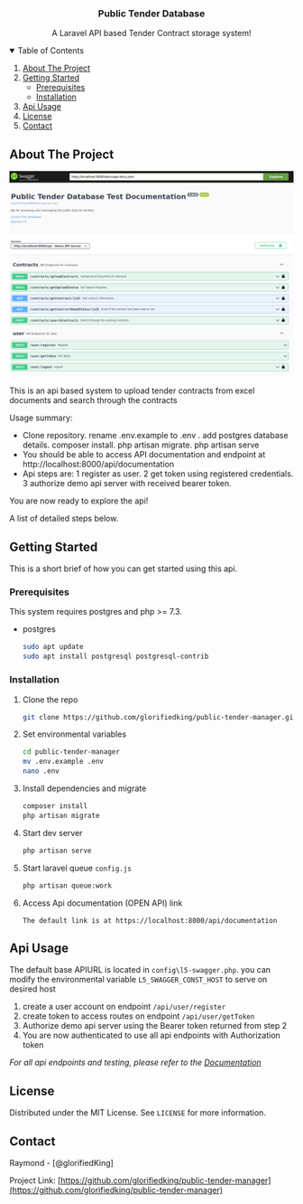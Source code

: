 
<p align="center">
  

  <h3 align="center">Public Tender Database</h3>

  <p align="center">
    A Laravel API based Tender Contract storage system!
    <br />
    
  </p>
</p>



<!-- TABLE OF CONTENTS -->
<details open="open">
  <summary>Table of Contents</summary>
  <ol>
    <li>
      <a href="#about-the-project">About The Project</a>      
    </li>
    <li>
      <a href="#getting-started">Getting Started</a>
      <ul>
        <li><a href="#prerequisites">Prerequisites</a></li>
        <li><a href="#installation">Installation</a></li>
      </ul>
    </li>
    <li><a href="#usage">Api Usage</a></li>       
    <li><a href="#license">License</a></li>
    <li><a href="#contact">Contact</a></li>
    
  </ol>
</details>



<!-- ABOUT THE PROJECT -->
## About The Project

[![Product Name Screen Shot][product-screenshot]](https://example.com)

This is an api based system to upload tender contracts from excel documents and search through the contracts

Usage summary:
* Clone repository. rename .env.example to .env . add postgres database details. composer install. php artisan migrate. php artisan serve
* You should be able to access API documentation and endpoint at http://localhost:8000/api/documentation
* Api steps are: 1 register as user. 2 get token using registered credentials. 3 authorize demo api server with received bearer token. 

You are now ready to explore the api!

A list of detailed steps below.




<!-- GETTING STARTED -->
## Getting Started

This is a short brief of how you can get started using this api.

### Prerequisites

This system requires postgres and php >= 7.3.
* postgres
  ```sh
  sudo apt update
  sudo apt install postgresql postgresql-contrib
  ```

### Installation


1. Clone the repo
   ```sh
   git clone https://github.com/glorifiedking/public-tender-manager.git
   ```
2. Set environmental variables
   ```sh
   cd public-tender-manager
   mv .env.example .env
   nano .env
   ```
3. Install dependencies and migrate
   ```sh
   composer install
   php artisan migrate
   ```  
4. Start dev server
   ```sh
   php artisan serve
   ```      
5. Start laravel queue `config.js`
   ```sh
   php artisan queue:work
   ```
6. Access Api documentation (OPEN API) link
   ```
   The default link is at https://localhost:8000/api/documentation
   
   ```   



<!-- USAGE EXAMPLES -->
## Api Usage

The default base APIURL is located in `config\l5-swagger.php`. you can modify the environmental variable `L5_SWAGGER_CONST_HOST` to serve on desired host

1. create a user account on endpoint `/api/user/register`
2. create token to access routes on endpoint `/api/user/getToken`
3. Authorize demo api server using the Bearer token returned from step 2
4. You are now authenticated to use all api endpoints with Authorization token

_For all api endpoints and testing, please refer to the [Documentation](http://localhost:8000/api/documentation)_






<!-- LICENSE -->
## License

Distributed under the MIT License. See `LICENSE` for more information.



<!-- CONTACT -->
## Contact

Raymond - [@glorifiedKing]

Project Link: [https://github.com/glorifiedking/public-tender-manager](https://github.com/glorifiedking/public-tender-manager)








[product-screenshot]: public/images/screenshot.png

